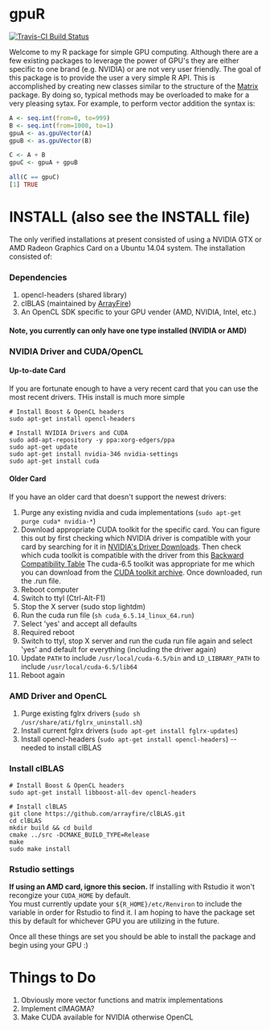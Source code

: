 # gpuR
[![Travis-CI Build Status](https://travis-ci.org/cdeterman/gpuR.png?branch=master)](https://travis-ci.org/cdeterman/gpuR)

Welcome to my R package for simple GPU computing.  Although there are a few
existing packages to leverage the power of GPU's they are either specific
to one brand (e.g. NVIDIA) or are not very user friendly.  The goal of this
package is to provide the user a very simple R API.  This is accomplished by
creating new classes similar to the structure of the [Matrix](http://cran.r-project.org/web/packages/Matrix/index.html)
package.  By doing so, typical methods may be overloaded to make for a very
pleasing sytax.  For example, to perform vector addition the syntax is: 

```r
A <- seq.int(from=0, to=999)
B <- seq.int(from=1000, to=1)
gpuA <- as.gpuVector(A)
gpuB <- as.gpuVector(B)

C <- A + B
gpuC <- gpuA + gpuB

all(C == gpuC)
[1] TRUE
```

# INSTALL (also see the INSTALL file)

The only verified installations at present consisted of using a NVIDIA GTX or
AMD Radeon Graphics Card on a Ubuntu 14.04 system.  The installation 
consisted of:

### Dependencies
1. opencl-headers (shared library)
2. clBLAS (maintained by [ArrayFire](https://github.com/arrayfire/clBLAS))
3. An OpenCL SDK specific to your GPU vender (AMD, NVIDIA, Intel, etc.)

#### Note, you currently can only have one type installed (NVIDIA or AMD)

### NVIDIA Driver and CUDA/OpenCL
#### Up-to-date Card
If you are fortunate enough to have a very recent card that you can
use the most recent drivers.  THis install is much more simple
```
# Install Boost & OpenCL headers
sudo apt-get install opencl-headers

# Install NVIDIA Drivers and CUDA
sudo add-apt-repository -y ppa:xorg-edgers/ppa
sudo apt-get update
sudo apt-get install nvidia-346 nvidia-settings
sudo apt-get install cuda
```

#### Older Card
If you have an older card that doesn't support the newest drivers:

1. Purge any existing nvidia and cuda implementations 
(`sudo apt-get purge cuda* nvidia-*`)
2. Download appropriate CUDA toolkit for the specific card.  You can figure 
this out by first checking which NVIDIA driver is compatible with your card
by searching for it in [NVIDIA's Driver Downloads](http://www.nvidia.com/Download/index.aspx?lang=en-us).
Then check which cuda toolkit is compatible with the driver from this
[Backward Compatibility Table](http://docs.roguewave.com/totalview/8.14.1/html/index.html#page/User_Guides/totalviewug-about-cuda.31.4.html)
The cuda-6.5 toolkit was appropriate for me which you can download from the 
[CUDA toolkit archive](https://developer.nvidia.com/cuda-toolkit-archive).
Once downloaded, run the .run file.
3. Reboot computer
4. Switch to ttyl (Ctrl-Alt-F1)
5. Stop the X server (sudo stop lightdm)
6. Run the cuda run file (`sh cuda_6.5.14_linux_64.run`)
7. Select 'yes' and accept all defaults
8. Required reboot
9. Switch to ttyl, stop X server and run the cuda run file again and select 
'yes' and default for everything (including the driver again)
10. Update `PATH` to include `/usr/local/cuda-6.5/bin` and `LD_LIBRARY_PATH`
to include `/usr/local/cuda-6.5/lib64`
11. Reboot again

### AMD Driver and OpenCL
1. Purge existing fglrx drivers (`sudo sh /usr/share/ati/fglrx_uninstall.sh`)
2. Install current fglrx drivers (`sudo apt-get install fglrx-updates`)
3. Install opencl-headers (`sudo apt-get install opencl-headers`) -- needed
to install clBLAS

### Install clBLAS
```
# Install Boost & OpenCL headers
sudo apt-get install libboost-all-dev opencl-headers

# Install clBLAS
git clone https://github.com/arrayfire/clBLAS.git
cd clBLAS
mkdir build && cd build
cmake ../src -DCMAKE_BUILD_TYPE=Release
make
sudo make install
```

### Rstudio settings
**If using an AMD card, ignore this secion.**
If installing with Rstudio it won't recongize your `CUDA_HOME` by default.  
You must currently update your `${R_HOME}/etc/Renviron` to include the variable 
in order for Rstudio to find it.  I am hoping to have the package set this
by default for whichever GPU you are utilizing in the future.

Once all these things are set you should be able to install the package 
and begin using your GPU :)

# Things to Do
1. Obviously more vector functions and matrix implementations
2. Implement clMAGMA?  
3. Make CUDA available for NVIDIA otherwise OpenCL
